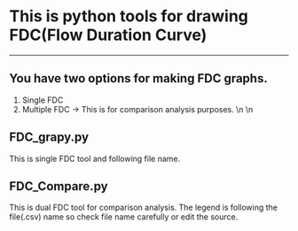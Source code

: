 # This is python tools for drawing FDC(Flow Duration Curve)
---
## You have two options for making FDC graphs.
1. Single FDC
2. Multiple FDC
   -> This is for comparison analysis purposes.
\n
\n
## FDC_grapy.py
This is single FDC tool and following file name.

## FDC_Compare.py
This is dual FDC tool for comparison analysis.
The legend is following the file(.csv) name so check file name carefully or edit the source.
